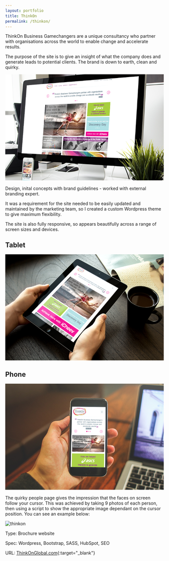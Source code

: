 ```yaml
---
layout: portfolio
title: ThinkOn
permalink: /thinkon/
---
```


ThinkOn Business Gamechangers are a unique consultancy who partner with organisations across the world to enable change and accelerate results. 

The purpose of the site is to give an insight of what the company does and generate leads to potential clients. The brand is down to earth, clean and quirky.

![thinkon](/images/think-on.jpg)

Design, inital concepts with brand guidelines - worked with external branding expert.

It was a requirement for the site needed to be easily updated and maintained by the marketing team, so I created a custom Wordpress theme to give maximum flexibility. 

The site is also fully responsive, so appears beautifully across a range of screen sizes and devices.

<h2>Tablet</h2>

![thinkon](/images/think-on3.jpg)

<h2>Phone</h2>

![thinkon](/images/think-on2.jpg)

The quirky people page gives the impression that the faces on screen follow your cursor. This was achieved by taking 9 photos of each person, then using a script to show the appropriate image dependant on the cursor position. You can see an example below:

![thinkon](/images/people.gif)

Type: Brochure website

Spec: Wordpress, Bootstrap, SASS, HubSpot, SEO

URL: [ThinkOnGlobal.com](http://www.thinkonglobal.com){:target="_blank"}